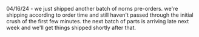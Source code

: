 04/16/24 - we just shipped another batch of norns pre-orders. we're shipping according to order time and still haven't passed through the initial crush of the first few minutes. the next batch of parts is arriving late next week and we'll get things shipped shortly after that.
